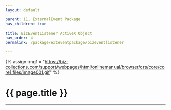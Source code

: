```yaml
---
layout: default

parent: 11. ExternalEvent Package
has_children: true

title: BizEventListener ActiveX Object
nav_order: 4
permalink: /package/exteventpackage/bizeventlistener

---
```

{% assign img1 = "https://biz-collections.com/support/webpages/html/onlinemanual/browser/crs/core/core1.files/image001.gif" %}

# {{ page.title }}

---
